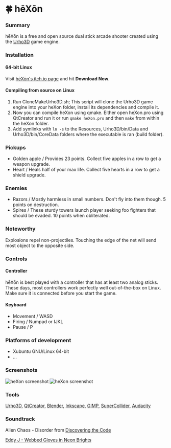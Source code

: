 # :four_leaf_clover: hēXōn
### Summary
hēXōn is a free and open source dual stick arcade shooter created using the [Urho3D](http://urho3d.github.io) game engine.

### Installation
#### 64-bit Linux
Visit [hēXōn's itch.io page](http://luckeyproductions.itch.io/hexon) and hit **Download Now**.

#### Compiling from source on Linux
1. Run CloneMakeUrho3D.sh; This script will clone the Urho3D game engine into your heXon folder, install its dependencies and compile it.
2. Now you can compile heXon using qmake. Either open heXon.pro using QtCreator and run it or run `qmake heXon.pro` and then `make` from within the heXon folder.
3. Add symlinks with `ln -s` to the Resources, Urho3D/bin/Data and Urho3D/bin/CoreData folders where the executable is ran (build folder).

### Pickups
* Golden apple / Provides 23 points. Collect five apples in a row to get a weapon upgrade.
* Heart / Heals half of your max life. Collect five hearts in a row to get a shield upgrade.

### Enemies
* Razors / Mostly harmless in small numbers. Don't fly into them though. 5 points on destruction.
* Spires / These sturdy towers launch player seeking foo fighters that should be evaded. 10 points when obliterated.

### Noteworthy
Explosions repel non-projectiles.
Touching the edge of the net will send most object to the opposite side.

### Controls
#### Controller
hēXōn is best played with a controller that has at least two analog sticks. These days, most controllers work perfectly well out-of-the-box on Linux. Make sure it is connected before you start the game.
#### Keyboard
* Movement / WASD
* Firing / Numpad or IJKL
* Pause / P

### Platforms of development
* Xubuntu GNU/Linux 64-bit
* ...

### Screenshots
![heXon screenshot](https://raw.githubusercontent.com/LucKeyProductions/heXon/master/Screenshots/Screenshot_Wed_Feb_10_18_09_45_2016.png
)
![heXon screenshot](https://raw.githubusercontent.com/LucKeyProductions/heXon/master/Screenshots/Screenshot_Wed_Feb_10_18_06_58_2016.png)

### Tools
[Urho3D](http://urho3d.github.io), [QtCreator](http://wiki.qt.io/Category:Tools::QtCreator), [Blender](http://www.blender.org/), [Inkscape](http://inkscape.org/), [GIMP](http://gimp.org), [SuperCollider](http://supercollider.github.io/), [Audacity](http://web.audacityteam.org/)

### Soundtrack
Alien Chaos - Disorder
from [Discovering the Code](http://www.ektoplazm.com/free-music/alien-chaos-discovering-the-code)

[Eddy J - Webbed Gloves in Neon Brights](https://www.jamendo.com/en/list/a137551/webbed-gloves-in-neon-brights-chill-jazz-reggea)

